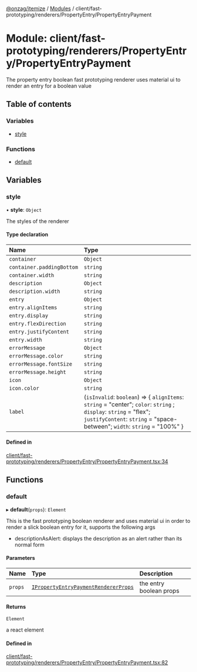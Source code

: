 [@onzag/itemize](../README.md) / [Modules](../modules.md) / client/fast-prototyping/renderers/PropertyEntry/PropertyEntryPayment

# Module: client/fast-prototyping/renderers/PropertyEntry/PropertyEntryPayment

The property entry boolean fast prototyping renderer uses material ui to render
an entry for a boolean value

## Table of contents

### Variables

- [style](client_fast_prototyping_renderers_PropertyEntry_PropertyEntryPayment.md#style)

### Functions

- [default](client_fast_prototyping_renderers_PropertyEntry_PropertyEntryPayment.md#default)

## Variables

### style

• **style**: `Object`

The styles of the renderer

#### Type declaration

| Name | Type |
| :------ | :------ |
| `container` | `Object` |
| `container.paddingBottom` | `string` |
| `container.width` | `string` |
| `description` | `Object` |
| `description.width` | `string` |
| `entry` | `Object` |
| `entry.alignItems` | `string` |
| `entry.display` | `string` |
| `entry.flexDirection` | `string` |
| `entry.justifyContent` | `string` |
| `entry.width` | `string` |
| `errorMessage` | `Object` |
| `errorMessage.color` | `string` |
| `errorMessage.fontSize` | `string` |
| `errorMessage.height` | `string` |
| `icon` | `Object` |
| `icon.color` | `string` |
| `label` | (`isInvalid`: `boolean`) => { `alignItems`: `string` = "center"; `color`: `string` ; `display`: `string` = "flex"; `justifyContent`: `string` = "space-between"; `width`: `string` = "100%" } |

#### Defined in

[client/fast-prototyping/renderers/PropertyEntry/PropertyEntryPayment.tsx:34](https://github.com/onzag/itemize/blob/a24376ed/client/fast-prototyping/renderers/PropertyEntry/PropertyEntryPayment.tsx#L34)

## Functions

### default

▸ **default**(`props`): `Element`

This is the fast prototyping boolean renderer and uses material ui in order to render a slick
boolean entry for it, supports the following args

- descriptionAsAlert: displays the description as an alert rather than its normal form

#### Parameters

| Name | Type | Description |
| :------ | :------ | :------ |
| `props` | [`IPropertyEntryPaymentRendererProps`](../interfaces/client_internal_components_PropertyEntry_PropertyEntryPayment.IPropertyEntryPaymentRendererProps.md) | the entry boolean props |

#### Returns

`Element`

a react element

#### Defined in

[client/fast-prototyping/renderers/PropertyEntry/PropertyEntryPayment.tsx:82](https://github.com/onzag/itemize/blob/a24376ed/client/fast-prototyping/renderers/PropertyEntry/PropertyEntryPayment.tsx#L82)
